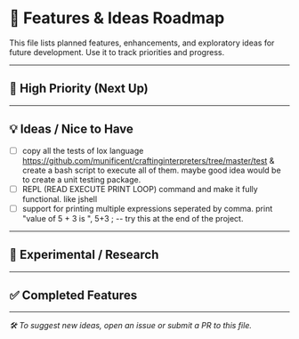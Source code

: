 # 📌 Features & Ideas Roadmap

This file lists planned features, enhancements, and exploratory ideas for future development. Use it to track priorities and progress.

---

## 🚀 High Priority (Next Up)

---

## 💡 Ideas / Nice to Have
- [ ] copy all the tests of lox language https://github.com/munificent/craftinginterpreters/tree/master/test & create a bash script to execute all of them. maybe good idea would be to create a unit testing package.
- [ ] REPL (READ EXECUTE PRINT LOOP) command and make it fully functional. like jshell
- [ ] support for printing multiple expressions seperated by comma. print "value of 5 + 3 is ", 5+3 ; -- try this at the end of the project.
---

## 🧪 Experimental / Research

---

## ✅ Completed Features

---

_🛠 To suggest new ideas, open an issue or submit a PR to this file._
